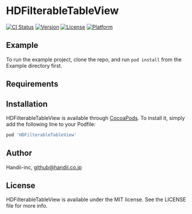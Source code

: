 # HDFilterableTableView

[![CI Status](http://img.shields.io/travis/Handii-inc/HDFilterableTableView.svg?style=flat)](https://travis-ci.org/IgnorantCoder/HDFilterableTableView)
[![Version](https://img.shields.io/cocoapods/v/HDFilterableTableView.svg?style=flat)](http://cocoapods.org/pods/HDFilterableTableView)
[![License](https://img.shields.io/cocoapods/l/HDFilterableTableView.svg?style=flat)](http://cocoapods.org/pods/HDFilterableTableView)
[![Platform](https://img.shields.io/cocoapods/p/HDFilterableTableView.svg?style=flat)](http://cocoapods.org/pods/HDFilterableTableView)

## Example

To run the example project, clone the repo, and run `pod install` from the Example directory first.

## Requirements

## Installation

HDFilterableTableView is available through [CocoaPods](http://cocoapods.org). To install
it, simply add the following line to your Podfile:

```ruby
pod 'HDFilterableTableView'
```

## Author

Handii-inc, github@handii.co.jp

## License

HDFilterableTableView is available under the MIT license. See the LICENSE file for more info.
